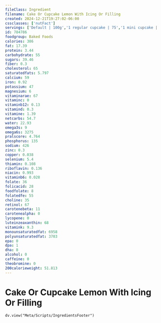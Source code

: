 ```yaml
---
fileClass: Ingredient
filename: Cake Or Cupcake Lemon With Icing Or Filling
created: 2024-12-21T19:27:02-06:00
cssclasses: ['nutFact']
servings: ['Default | 100g','1 regular cupcake | 75','1 mini cupcake | 25','1 2-layer cake (8" or 9" dia, 4" high) | 1311','1 1-layer cake (8" or 9" dia, 2" high) | 656','1 bundt or tube cake | 1124','1 piece (1/12 of 2-layer, 8" or 9" dia) | 109','1 piece (1/10 of 1-layer, 8" or 9" dia) | 66','1 cubic inch | 7']
id: 784786
foodgroup: Baked Foods
calories: 386
fat: 17.39
protein: 3.44
carbohydrate: 55
sugars: 39.46
fiber: 0.3
cholesterol: 65
saturatedfats: 5.797
calcium: 59
iron: 0.92
potassium: 47
magnesium: 6
vitaminarae: 67
vitaminc: 0
vitaminb12: 0.13
vitamind: 0.3
vitamine: 1.39
netcarbs: 54.7
water: 22.93
omega3s: 9
omega6s: 3275
pralscore: 4.764
phosphorus: 135
sodium: 426
zinc: 0.3
copper: 0.038
selenium: 5.4
thiamin: 0.108
riboflavin: 0.136
niacin: 0.993
vitaminb6: 0.028
folate: 36
folicacid: 28
foodfolate: 8
folatedfe: 55
choline: 35
retinol: 67
carotenebeta: 11
carotenealpha: 0
lycopene: 0
luteinzeaxanthin: 68
vitamink: 9.3
monounsaturatedfat: 6958
polyunsaturatedfat: 3703
epa: 0
dpa: 1
dha: 8
alcohol: 0
caffeine: 0
theobromine: 0
200calorieweight: 51.813
---
```


# Cake Or Cupcake Lemon With Icing Or Filling

```dataviewjs
dv.view("Meta/Scripts/IngredientsFooter")
```